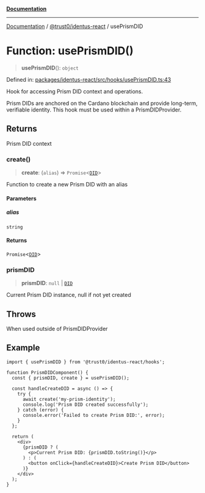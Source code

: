 [**Documentation**](../../../README.md)

***

[Documentation](../../../README.md) / [@trust0/identus-react](../README.md) / usePrismDID

# Function: usePrismDID()

> **usePrismDID**(): `object`

Defined in: [packages/identus-react/src/hooks/usePrismDID.ts:43](https://github.com/trust0-project/identus/blob/420057f3cc05b15bb97280a752f7f8a0a6d9a55c/packages/identus-react/src/hooks/usePrismDID.ts#L43)

Hook for accessing Prism DID context and operations.

Prism DIDs are anchored on the Cardano blockchain and provide long-term, 
verifiable identity. This hook must be used within a PrismDIDProvider.

## Returns

Prism DID context

### create()

> **create**: (`alias`) => `Promise`\<[`DID`](https://github.com/hyperledger-identus/sdk-ts/blob/main/docs/sdk/modules.md)\>

Function to create a new Prism DID with an alias

#### Parameters

##### alias

`string`

#### Returns

`Promise`\<[`DID`](https://github.com/hyperledger-identus/sdk-ts/blob/main/docs/sdk/modules.md)\>

### prismDID

> **prismDID**: `null` \| [`DID`](https://github.com/hyperledger-identus/sdk-ts/blob/main/docs/sdk/modules.md)

Current Prism DID instance, null if not yet created

## Throws

When used outside of PrismDIDProvider

## Example

```tsx
import { usePrismDID } from '@trust0/identus-react/hooks';

function PrismDIDComponent() {
  const { prismDID, create } = usePrismDID();
  
  const handleCreateDID = async () => {
    try {
      await create('my-prism-identity');
      console.log('Prism DID created successfully');
    } catch (error) {
      console.error('Failed to create Prism DID:', error);
    }
  };
  
  return (
    <div>
      {prismDID ? (
        <p>Current Prism DID: {prismDID.toString()}</p>
      ) : (
        <button onClick={handleCreateDID}>Create Prism DID</button>
      )}
    </div>
  );
}
```
